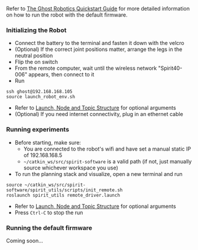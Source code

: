 Refer to [The Ghost Robotics Quickstart Guide](https://cmu.app.box.com/file/782269653421) for more detailed information on how to run the robot with the default firmware.

### Initializing the Robot
- Connect the battery to the terminal and fasten it down with the velcro
- (Optional) If the correct joint positions matter, arrange the legs in the neutral position
- Flip the on switch
- From the remote computer, wait until the wireless network "Spirit40-006" appears, then connect to it
- Run 
```
ssh ghost@192.168.168.105
source launch_robot_env.sh
```
- Refer to [Launch, Node and Topic Structure](https://github.com/robomechanics/spirit-software/wiki/Launch,-Node,-and-Topic-Structure) for optional arguments
- (Optional) If you need internet connectivity, plug in an ethernet cable

### Running experiments
- Before starting, make sure:
  - You are connected to the robot's wifi and have set a manual static IP of 192.168.168.5
  - `~/catkin_ws/src/spirit-software` is a valid path (if not, just manually source whichever workspace you use)
- To run the planning stack and visualize, open a new terminal and run 
```
source ~/catkin_ws/src/spirit-software/spirit_utils/scripts/init_remote.sh
roslaunch spirit_utils remote_driver.launch
```
- Refer to [Launch, Node and Topic Structure](https://github.com/robomechanics/spirit-software/wiki/Launch,-Node,-and-Topic-Structure) for optional arguments
- Press `Ctrl-C` to stop the run

### Running the default firmware
Coming soon...
